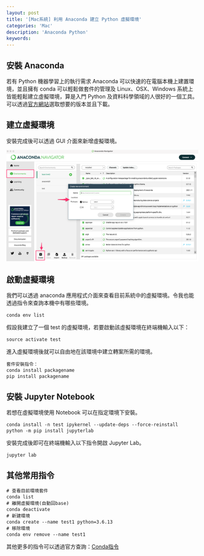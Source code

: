 ```yaml
---
layout: post
title: '[Mac系統] 利用 Anaconda 建立 Python 虛擬環境'
categories: 'Mac'
description: 'Anaconda Python'
keywords:
---
```


## 安裝 Anaconda
若有 Python 機器學習上的執行需求 Anaconda 可以快速的在電腦本機上建置環境，並且擁有 conda 可以輕鬆做套件的管理及 Linux、OSX、Windows 系統上皆能輕鬆建立虛擬環境，算是入門 Python 及資料科學領域的人很好的一個工具。可以透過[官方網站](https://www.anaconda.com/products/individual)選取想要的版本並且下載。

## 建立虛擬環境
安裝完成後可以透過 GUI 介面來新增虛擬環境。

![](/images/posts/mac/2022/img1110216-1.png)

## 啟動虛擬環境
我們可以透過 anaconda 應用程式介面來查看目前系統中的虛擬環境。令我也能透過指令來查詢本機中有哪些環境。

```
conda env list
``` 

假設我建立了一個 test 的虛擬環境，若要啟動該虛擬環境在終端機輸入以下：

```
source activate test
```

進入虛擬環境後就可以自由地在該環境中建立轉案所需的環境。

```
套件安裝指令：
conda install packagename
pip install packagename
```

## 安裝 Jupyter Notebook
若想在虛擬環境使用 Notebook 可以在指定環境下安裝。

```
conda install -n test ipykernel --update-deps --force-reinstall
python -m pip install jupyterlab
```

安裝完成後即可在終端機輸入以下指令開啟 Jupyter Lab。

```
jupyter lab
```

## 其他常用指令

```
# 查看目前環境套件
conda list
# 離開虛擬環境(自動回base)
conda deactivate
# 新建環境
conda create --name test1 python=3.6.13
# 移除環境
conda env remove --name test1
```

其他更多的指令可以透過官方查詢：[Conda指令](https://docs.conda.io/projects/conda/en/latest/index.html)
